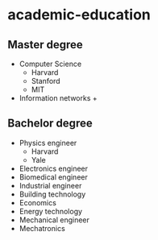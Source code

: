 # academic-education

## Master degree 
+ Computer Science 
  + Harvard 
  + Stanford
  + MIT
+ Information networks 
  + 


## Bachelor degree 
+ Physics engineer
  + Harvard 
  + Yale
+ Electronics engineer 
+ Biomedical engineer 
+ Industrial engineer
+ Building technology 
+ Economics
+ Energy technology 
+ Mechanical engineer 
+ Mechatronics

